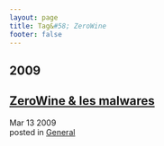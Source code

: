 ```yaml
---
layout: page
title: Tag&#58; ZeroWine
footer: false
---
```


<div id="blog-archives" class="category">
<h2>2009</h2>

<article>
<h1><a href="/2009/03/13/zerowine-les-malwares/index.html">ZeroWine & les malwares</a></h1>
<time datetime="2009-03-13T00:00:00-06:00" pubdate><span class='month'>Mar</span> <span class='day'>13</span> <span class='year'>2009</span></time>
<footer>
<span class="categories">posted in 
<a href='/categories/general/'>General</a></span>
</footer>
</article>
</div>

